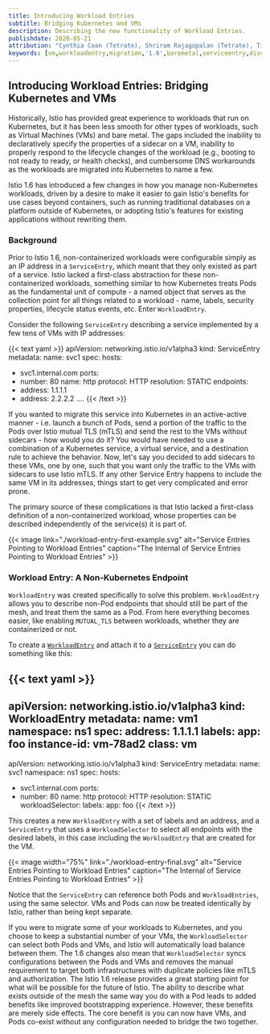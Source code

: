 ```yaml
---
title: Introducing Workload Entries
subtitle: Bridging Kubernetes and VMs
description: Describing the new functionality of Workload Entries.
publishdate: 2020-05-21
attribution: "Cynthia Coan (Tetrate), Shriram Rajagopalan (Tetrate), Tia Louden (Tetrate), John Howard (Google), Sven Mawson (Google)"
keywords: [vm,workloadentry,migration,'1.6',baremetal,serviceentry,discovery]
---
```


## Introducing Workload Entries: Bridging Kubernetes and VMs

Historically, Istio has provided great experience to workloads that run on Kubernetes, but it has been less smooth for other types of workloads, such as Virtual Machines (VMs) and bare metal. The gaps included the inability to declaratively specify the properties of a sidecar on a VM, inability to properly respond to the lifecycle changes of the workload (e.g., booting to not ready to ready, or health checks), and cumbersome DNS workarounds as the workloads are migrated into Kubernetes to name a few.

Istio 1.6 has introduced a few changes in how you manage non-Kubernetes workloads, driven by a desire to make it easier to gain Istio's benefits for use cases beyond containers, such as running traditional databases on a platform outside of Kubernetes, or adopting Istio's features for existing applications without rewriting them.

### Background

Prior to Istio 1.6, non-containerized workloads were configurable simply as an IP address in a `ServiceEntry`, which meant that they only existed as part of a service. Istio lacked a first-class abstraction for these non-containerized workloads, something similar to how Kubernetes treats Pods as the fundamental unit of compute - a named object that serves as the collection point for all things related to a workload - name, labels, security properties, lifecycle status events, etc. Enter `WorkloadEntry`.

Consider the following `ServiceEntry` describing a service implemented by a few tens of VMs with IP addresses:

{{< text yaml >}}
apiVersion: networking.istio.io/v1alpha3
kind: ServiceEntry
metadata:
  name: svc1
spec:
  hosts:
  - svc1.internal.com
  ports:
  - number: 80
    name: http
    protocol: HTTP
  resolution: STATIC
  endpoints:
  - address: 1.1.1.1
  - address: 2.2.2.2
  ....
{{< /text >}}

If you wanted to migrate this service into Kubernetes in an active-active manner - i.e. launch a bunch of Pods, send a portion of the traffic to the Pods over Istio mutual TLS (mTLS) and send the rest to the VMs without sidecars - how would you do it? You would have needed to use a combination of a Kubernetes service, a virtual service, and a destination rule to achieve the behavior. Now, let's say you decided to add sidecars to these VMs, one by one, such that you want only the traffic to the VMs with sidecars to use Istio mTLS. If any other Service Entry happens to include the same VM in its addresses, things start to get very complicated and error prone.

The primary source of these complications is that Istio lacked a first-class definition of a non-containerized workload, whose properties can be described independently of the service(s) it is part of.

{{< image
    link="./workload-entry-first-example.svg"
    alt="Service Entries Pointing to Workload Entries"
    caption="The Internal of Service Entries Pointing to Workload Entries"
    >}}

### Workload Entry: A Non-Kubernetes Endpoint

`WorkloadEntry` was created specifically to solve this problem. `WorkloadEntry` allows you to describe non-Pod endpoints that should still be part of the mesh, and treat them the same as a Pod. From here everything becomes easier, like enabling `MUTUAL_TLS` between workloads, whether they are containerized or not.

To create a [`WorkloadEntry`](/docs/reference/config/networking/workload-entry/) and attach it to a [`ServiceEntry`](/docs/reference/config/networking/service-entry/) you can do something like this:

{{< text yaml >}}
---
apiVersion: networking.istio.io/v1alpha3
kind: WorkloadEntry
metadata:
  name: vm1
  namespace: ns1
spec:
  address: 1.1.1.1
  labels:
    app: foo
    instance-id: vm-78ad2
    class: vm
---
apiVersion: networking.istio.io/v1alpha3
kind: ServiceEntry
metadata:
  name: svc1
  namespace: ns1
spec:
  hosts:
  - svc1.internal.com
  ports:
  - number: 80
    name: http
    protocol: HTTP
  resolution: STATIC
  workloadSelector:
    labels:
      app: foo
{{< /text >}}

This creates a new `WorkloadEntry` with a set of labels and an address, and a `ServiceEntry` that uses a `WorkloadSelector` to select all endpoints with the desired labels, in this case including the `WorkloadEntry` that are created for the VM.

{{< image width="75%"
    link="./workload-entry-final.svg"
    alt="Service Entries Pointing to Workload Entries"
    caption="The Internal of Service Entries Pointing to Workload Entries"
    >}}

Notice that the `ServiceEntry` can reference both Pods and `WorkloadEntries`, using the same selector. VMs and Pods can now be treated identically by Istio, rather than being kept separate.

If you were to migrate some of your workloads to Kubernetes, and you choose to keep a substantial number of your VMs, the `WorkloadSelector` can select both Pods and VMs, and Istio will automatically load balance between them. The 1.6 changes also mean that `WorkloadSelector` syncs configurations between the Pods and VMs and removes the manual requirement to target both infrastructures with duplicate policies like mTLS and authorization.
The Istio 1.6 release provides a great starting point for what will be possible for the future of Istio. The ability to describe what exists outside of the mesh the same way you do with a Pod leads to added benefits like improved bootstrapping experience. However, these benefits are merely side effects. The core benefit is you can now have VMs, and Pods co-exist without any configuration needed to bridge the two together.